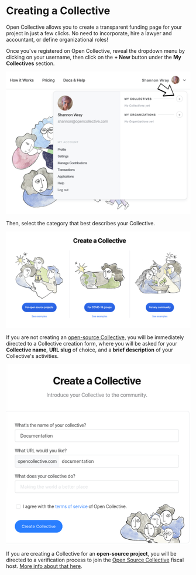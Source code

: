 # Creating a Collective

Open Collective allows you to create a transparent funding page for your project in just a few clicks. No need to incorporate, hire a lawyer and accountant, or define organizational roles!

Once you've registered on Open Collective, reveal the dropdown menu by clicking on your username, then click on the **+ New** button under the **My Collectives** section.

![Adding a collective](../.gitbook/assets/collectives_creating_a_collective_2021-05-31.png)

Then, select the category that best describes your Collective.

![&apos;Create a Collective&apos; page showing three categories for Collectives: open source projects, community, and climate initiatives.](../.gitbook/assets/collectives_creatingacollective_createacollective_2021-07-5.png)

If you are not creating an [open-source Collective,](https://www.oscollective.org/) you will be immediately directed to a Collective creation form, where you will be asked for your **Collective name**, **URL slug** of choice, and a **brief description** of your Collective's activities. 

![](../.gitbook/assets/collectives_creating-a-collective_form_2020-03-23.png)

If you are creating a Collective for an **open-source project**, you will be directed to a verification process to join the [Open Source Collective](https://www.oscollective.org/) fiscal host. [More info about that here](osc-verification/).

